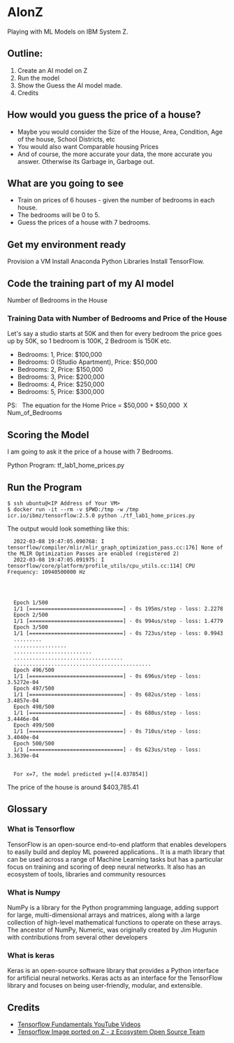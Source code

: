 # AIonZ
Playing with ML Models on IBM System Z. 
    
     
## Outline:
1. Create an AI model on Z
2. Run the model
3. Show the Guess the AI model made.
4. Credits




## How would you guess the price of a house?

- Maybe you would consider the Size of the House, Area, Condition, Age of the house, School Districts, etc
- You would also want Comparable housing Prices
- And of course, the more accurate your data, the more accurate you answer.  Otherwise its Garbage in, Garbage out.




## What are you going to see
- Train on prices of 6 houses - given the number of bedrooms in each house.  
- The bedrooms will be 0 to 5.
- Guess the prices of a house with 7 bedrooms.




## Get my environment ready
Provision a VM
Install Anaconda Python Libraries
Install TensorFlow.




## Code the training part of my AI model 
Number of Bedrooms in the House
	
  
  
  
  
### Training Data with Number of Bedrooms and Price of the House
Let's say a studio starts at 50K and then for every bedroom the price goes up by 50K, so 1 bedroom is 100K, 2 Bedroom is 150K etc.
- Bedrooms: 1, Price: $100,000
- Bedrooms: 0 (Studio Apartment), Price: $50,000
- Bedrooms: 2, Price: $150,000
- Bedrooms: 3, Price: $200,000
- Bedrooms: 4, Price: $250,000
- Bedrooms: 5, Price: $300,000

PS:   The equation for the Home Price = $50,000 + $50,000  X  Num_of_Bedrooms




## Scoring the Model
I am going to ask it the price of a house with 7 Bedrooms.

Python Program: tf_lab1_home_prices.py




## Run the Program
```
$ ssh ubuntu@<IP Address of Your VM>
$ docker run -it --rm -v $PWD:/tmp -w /tmp icr.io/ibmz/tensorflow:2.5.0 python ./tf_lab1_home_prices.py
```

  The output would look something like this:

```
  2022-03-08 19:47:05.090768: I tensorflow/compiler/mlir/mlir_graph_optimization_pass.cc:176] None of the MLIR Optimization Passes are enabled (registered 2)
  2022-03-08 19:47:05.091975: I tensorflow/core/platform/profile_utils/cpu_utils.cc:114] CPU Frequency: 10940500000 Hz
  
  
  
  
  Epoch 1/500
  1/1 [==============================] - 0s 195ms/step - loss: 2.2278
  Epoch 2/500
  1/1 [==============================] - 0s 994us/step - loss: 1.4779
  Epoch 3/500
  1/1 [==============================] - 0s 723us/step - loss: 0.9943
  .........
  .................
  .........................
  ...................................
  ............................................
  Epoch 496/500
  1/1 [==============================] - 0s 696us/step - loss: 3.5272e-04
  Epoch 497/500
  1/1 [==============================] - 0s 682us/step - loss: 3.4857e-04
  Epoch 498/500
  1/1 [==============================] - 0s 680us/step - loss: 3.4446e-04
  Epoch 499/500
  1/1 [==============================] - 0s 710us/step - loss: 3.4040e-04
  Epoch 500/500
  1/1 [==============================] - 0s 623us/step - loss: 3.3639e-04


  For x=7, the model predicted y=[[4.037854]]
  ```
  
  The price of the house is around $403,785.41



## Glossary
### What is Tensorflow
TensorFlow is an open-source end-to-end platform that enables developers to easily build and deploy ML powered applications.. It is a math library that can be used across a range of Machine Learning tasks but has a particular focus on training and scoring of deep neural networks. It also has an ecosystem of tools, libraries and community resources


### What is Numpy
NumPy is a library for the Python programming language, adding support for large, multi-dimensional arrays and matrices, along with a large collection of high-level mathematical functions to operate on these arrays. The ancestor of NumPy, Numeric, was originally created by Jim Hugunin with contributions from several other developers


### What is keras
Keras is an open-source software library that provides a Python interface for artificial neural networks. Keras acts as an interface for the TensorFlow library and focuses on being user-friendly, modular, and extensible. 




## Credits
- [Tensorflow Fundamentals YouTube Videos](https://www.youtube.com/playlist?list=PLOU2XLYxmsII9mzQ-Xxug4l2o04JBrkLV)
- [Tensorflow Image ported on Z - z Ecosystem Open Source Team](https://ibm.github.io/ibm-z-oss-hub/main/main.html)








